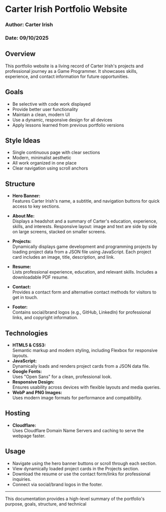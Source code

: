 # Carter Irish Portfolio Website

### Author: Carter Irish  
### Date: 09/10/2025

## Overview
This portfolio website is a living record of Carter Irish's projects and professional journey as a Game Programmer. It showcases skills, experience, and contact information for future opportunities.

## Goals
- Be selective with code work displayed
- Provide better user functionality
- Maintain a clean, modern UI
- Use a dynamic, responsive design for all devices
- Apply lessons learned from previous portfolio versions

## Style Ideas
- Single continuous page with clear sections
- Modern, minimalist aesthetic
- All work organized in one place
- Clear navigation using scroll anchors

## Structure
- **Hero Banner:**  
  Features Carter Irish's name, a subtitle, and navigation buttons for quick access to key sections.

- **About Me:**  
  Displays a headshot and a summary of Carter's education, experience, skills, and interests. Responsive layout: image and text are side by side on large screens, stacked on smaller screens.

- **Projects:**  
  Dynamically displays game development and programming projects by loading project data from a JSON file using JavaScript. Each project card includes an image, title, description, and link.

- **Resume:**  
  Lists professional experience, education, and relevant skills. Includes a downloadable PDF resume.

- **Contact:**  
  Provides a contact form and alternative contact methods for visitors to get in touch.

- **Footer:**  
  Contains social/brand logos (e.g., GitHub, LinkedIn) for professional links, and copyright information.

## Technologies
- **HTML5 & CSS3:**  
  Semantic markup and modern styling, including Flexbox for responsive layouts.
- **JavaScript:**  
  Dynamically loads and renders project cards from a JSON data file.
- **Google Fonts:**  
  Uses "Open Sans" for a clean, professional look.
- **Responsive Design:**  
  Ensures usability across devices with flexible layouts and media queries.
- **WebP and PNG Images:**  
  Uses modern image formats for performance and compatibility.

## Hosting
- **Cloudflare:**  
  Uses Cloudflare Domain Name Servers and caching to serve the webpage faster.

## Usage
- Navigate using the hero banner buttons or scroll through each section.
- View dynamically loaded project cards in the Projects section.
- Download the resume or use the contact form/links for professional inquiries.
- Connect via social/brand logos in the footer.

---

This documentation provides a high-level summary of the portfolio's purpose, goals, structure, and technical